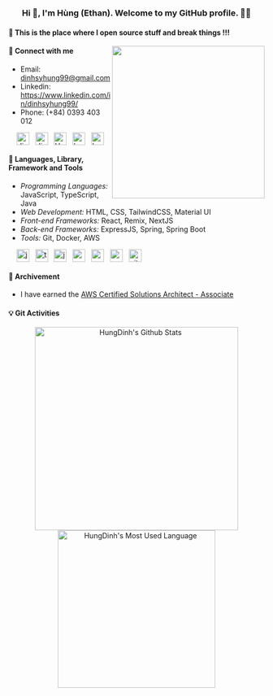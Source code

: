 <h3 align='center'>Hi 👋, I'm Hùng (Ethan). Welcome to my GitHub profile. 👨‍💻</h3>

#### 🚀 This is the place where I open source stuff and break things !!!
<img align="right" src="https://user-images.githubusercontent.com/34293141/179558855-91694461-710b-4290-bf2a-0753daef48ea.gif" width=300 />

#### 👏 Connect with me

- Email: dinhsyhung99@gmail.com
- Linkedin: https://www.linkedin.com/in/dinhsyhung99/
- Phone: (+84) 0393 403 012

<p align="left">
&nbsp;&nbsp;&nbsp;&nbsp;<a target="_blank" rel="noopener noreferrer nofollow" href="mailto:dinhsyhung99@gmail.com"><img align="center" src="https://user-images.githubusercontent.com/34293141/179550556-8c34a1ac-2c01-4fa3-83f7-e6d659271b97.png" alt="dinhsyhung99@gmail.com" height="25" width="25" /></a>
&nbsp;&nbsp;<a target="_blank" rel="noopener noreferrer nofollow" href="https://www.linkedin.com/in/dinhsyhung99/"><img align="center" src="https://user-images.githubusercontent.com/34293141/179548617-01ec708a-0ac6-406c-bbf4-8c7903853854.png" alt="dinhsyhung99" height="25" width="25" /></a>
&nbsp;&nbsp;<a href="https://twitter.com/hungds99" target="_blank"><img align="center" src="https://user-images.githubusercontent.com/34293141/179548650-5194f2fd-b035-4fa8-b025-8db42fac4cb6.png" alt="H_ethan_" height="25" width="25" /></a>
&nbsp;&nbsp;<a href="https://www.instagram.com/hungg.ds/" target="_blank"><img align="center" src="https://user-images.githubusercontent.com/34293141/179550320-621087c9-6e37-451d-be4b-df3b5183ea6d.png" alt="hung_ds_99" height="25" width="25" /></a>
&nbsp;&nbsp;<a href="https://www.facebook.com/hung1006" target="_blank"><img align="center" src="https://user-images.githubusercontent.com/34293141/179551678-d845f7de-5bda-44fe-b14b-3a344537e359.png" alt="hung1006" height="25" width="25" /></a>
</p>

#### 🧰 Languages, Library, Framework and Tools

- *Programming Languages:* JavaScript, TypeScript, Java
- *Web Development:* HTML, CSS, TailwindCSS, Material UI
- *Front-end Frameworks:* React, Remix, NextJS
- *Back-end Frameworks:* ExpressJS, Spring, Spring Boot
- *Tools:* Git, Docker, AWS

<p ="left">
&nbsp;&nbsp;&nbsp;&nbsp;<img align="center" src="https://user-images.githubusercontent.com/34293141/179552601-3964ba0a-8579-4cdc-a52d-8f544b04be9a.png" alt="javascript" height="25" width="25" />
&nbsp;&nbsp;<img align="center" src="https://user-images.githubusercontent.com/34293141/179552785-455f63ba-1c53-4d56-9ce6-12307cbe1c93.png" alt="typescript" height="25" width="25" />
&nbsp;&nbsp;<img align="center" src="https://user-images.githubusercontent.com/34293141/179553083-8ac986af-e4d0-4bef-8c79-6ee6b046af15.png" alt="java" height="25" width="25" />
&nbsp;&nbsp;<img align="center" src="https://user-images.githubusercontent.com/34293141/179553338-dd7d9672-a40d-4372-b042-183621edb47c.png" alt="react" height="25" width="25" />
&nbsp;&nbsp;<img align="center" src="https://user-images.githubusercontent.com/34293141/179553594-14ccf615-3857-4bfc-add8-1ade4c3a1aaf.png" alt="nodeJS" height="25" width="25" />
&nbsp;&nbsp;<img align="center" src="https://user-images.githubusercontent.com/34293141/179554452-2f524d0d-4c39-4975-856e-6b85e7b29f67.png" alt="vscode" height="25" width="25" />
&nbsp;&nbsp;<img align="center" src="https://user-images.githubusercontent.com/34293141/179555308-6ab40fdd-8e20-477b-962b-57998cadc9e8.png" alt="git" height="25" width="25" />

#### 🦀 Archivement
- I have earned the [AWS Certified Solutions Architect - Associate](https://www.credly.com/badges/d564e827-c296-428c-ad91-b54032fe0197/public_url)


#### 💡 Git Activities
<p align="center">
    <a href="https://github.com/hungds99/github-readme-stats"><img alt="HungDinh's Github Stats" src="https://github-readme-stats.vercel.app/api?username=hungds99&show_icons=true&count_private=true&theme=calm&hide_border=true" width="400"/></a>
    <a href="https://github-readme-stats.vercel.app/api/top-langs/?username=hungds99&layout=compact"><img alt="HungDinh's Most Used Language" src="https://github-readme-stats.vercel.app/api/top-langs/?username=hungds99&layout=compact&theme=calm&hide_border=true" width="310"/></a>
</p>
